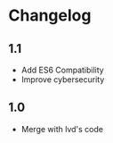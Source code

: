 # Changelog


## 1.1
- Add ES6 Compatibility
- Improve cybersecurity

## 1.0
- Merge with lvd's code

